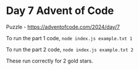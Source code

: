 # Day 7 Advent of Code

Puzzle -
https://adventofcode.com/2024/day/7

To run the part 1 code, `node index.js example.txt 1`

To run the part 2 code, `node index.js example.txt 2`

These run correctly for 2 gold stars.